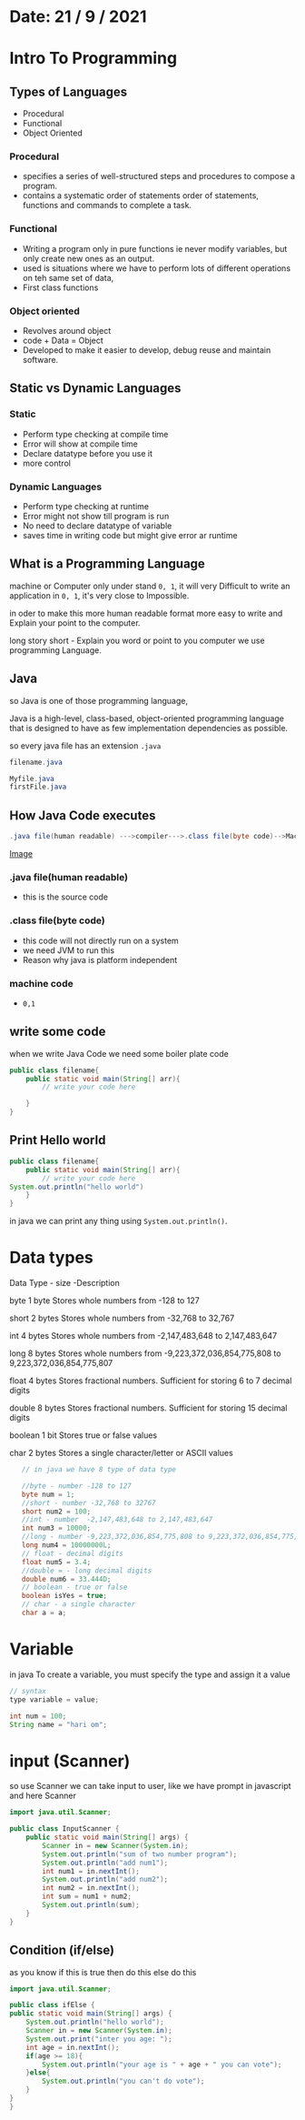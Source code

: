 # Date: 21 / 9 / 2021

# Intro To Programming

## Types of Languages

- Procedural
- Functional
- Object Oriented

### Procedural

- specifies a series of well-structured steps and procedures to compose a program.
- contains a systematic order of statements order of statements, functions and commands to complete a task.

### Functional

- Writing a program only in pure functions ie never modify variables, but only create new ones as an output.
- used is situations where we have to perform lots of different operations on teh same set of data,
- First class functions

### Object oriented

- Revolves around object
- code + Data = Object
- Developed to make it easier to develop, debug reuse and maintain software.

## Static vs Dynamic Languages

### Static

- Perform type checking at compile time
- Error will show at compile time
- Declare datatype before you use it
- more control

### Dynamic Languages

- Perform type checking at runtime
- Error might not show till program is run
- No need to declare datatype of variable
- saves time in writing code but might give error ar runtime

## What is a Programming Language

machine or Computer only under stand <code>0, 1</code>, it will very Difficult to write an application in <code>0, 1</code>, it's very close to Impossible.

in oder to make this more human readable format more easy to write and Explain your point to the computer.

long story short - Explain you word or point to you computer we use programming Language.

## Java

so Java is one of those programming language,

Java is a high-level, class-based, object-oriented programming language that is designed to have as few implementation dependencies as possible.

so every java file has an extension <code>.java</code>

```java
filename.java
```

```java
Myfile.java
firstFile.java
```

## How Java Code executes

```java
.java file(human readable) --->compiler--->.class file(byte code)-->Machine Code(0, 1)
```

[Image](https://drive.google.com/file/d/1AtbTsPFw-NfEHKUvsq8U_tOiY6ULT-3O/view?usp=sharing)

### .java file(human readable)

- this is the source code

### .class file(byte code)

- this code will not directly run on a system
- we need JVM to run this
- Reason why java is platform independent

### machine code

- <code>0,1</code>

## write some code

when we write Java Code we need some boiler plate code

```java
public class filename{
    public static void main(String[] arr){
        // write your code here

    }
}
```

## Print Hello world

```java
public class filename{
    public static void main(String[] arr){
        // write your code here
System.out.println("hello world")
    }
}
```

in java we can print any thing using <code>System.out.println()</code>.

# Data types

Data Type - size -Description

byte 1 byte Stores whole numbers from -128 to 127

short 2 bytes Stores whole numbers from -32,768 to 32,767

int 4 bytes Stores whole numbers from -2,147,483,648 to 2,147,483,647

long 8 bytes Stores whole numbers from -9,223,372,036,854,775,808 to 9,223,372,036,854,775,807

float 4 bytes Stores fractional numbers. Sufficient for storing 6 to 7 decimal digits

double 8 bytes Stores fractional numbers. Sufficient for storing 15 decimal digits

boolean 1 bit Stores true or false values

char 2 bytes Stores a single character/letter or ASCII values

```java
   // in java we have 8 type of data type

   //byte - number -128 to 127
   byte num = 1;
   //short - number -32,768 to 32767
   short num2 = 100;
   //int - number  -2,147,483,648 to 2,147,483,647
   int num3 = 10000;
   //long - number -9,223,372,036,854,775,808 to 9,223,372,036,854,775,807
   long num4 = 10000000L;
   // float - decimal digits
   float num5 = 3.4;
   //double = - long decimal digits
   double num6 = 33.444D;
   // boolean - true or false
   boolean isYes = true;
   // char - a single character
   char a = a;

```

# Variable

in java To create a variable, you must specify the type and assign it a value

```java
// syntax
type variable = value;
```

```java
int num = 100;
String name = "hari om";
```

# input (Scanner)

so use Scanner we can take input to user, like we have prompt in javascript and here Scanner

```java
import java.util.Scanner;

public class InputScanner {
    public static void main(String[] args) {
        Scanner in = new Scanner(System.in);
        System.out.println("sum of two number program");
        System.out.println("add num1");
        int num1 = in.nextInt();
        System.out.println("add num2");
        int num2 = in.nextInt();
        int sum = num1 + num2;
        System.out.println(sum);
    }
}

```

## Condition (if/else)

as you know if this is true then do this else do this

```java
import java.util.Scanner;

public class ifElse {
public static void main(String[] args) {
    System.out.println("hello world");
    Scanner in = new Scanner(System.in);
    System.out.print("inter you age: ");
    int age = in.nextInt();
    if(age >= 18){
        System.out.println("your age is " + age + " you can vote");
    }else{
        System.out.println("you can't do vote");
    }
}
}
```

